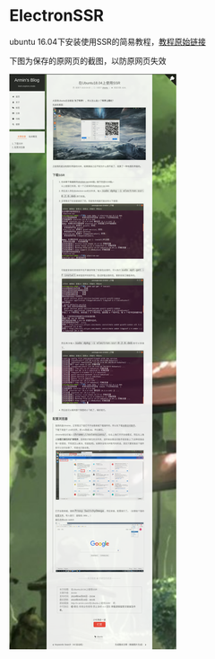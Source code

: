 # ElectronSSR
ubuntu 16.04下安装使用SSR的简易教程，[教程原始链接](http://x-armin.com/%E5%9C%A8Ubuntu%E4%B8%8A%E4%BD%BF%E7%94%A8SSR/)

下图为保存的原网页的截图，以防原网页失效

![procedure](https://raw.githubusercontent.com/vitalemonate/ElectronSSR/main/procedure.png)


